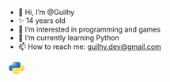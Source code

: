 - 👋 Hi, I’m @Guilhy
- ✨ 14 years old
- 👀 I’m interested in programming and games
- 🌱 I’m currently learning Python
- 📫 How to reach me: guilhy.dev@gmail.com

<img align="center" height="30" width="40" src="https://raw.githubusercontent.com/devicons/devicon/master/icons/python/python-original.svg">

<!---
Guilhy/Guilhy is a ✨ special ✨ repository because its `README.md` (this file) appears on your GitHub profile.
You can click the Preview link to take a look at your changes.
--->
